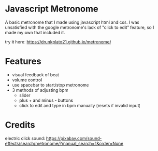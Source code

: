 # Javascript Metronome

A basic metronome that I made using javascript html and css. I was unsatisfied with the google metronome's lack of "click to edit" feature, so I made my own that included it. 

try it here: https://drunkplato21.github.io/metronome/

# Features

- visual feedback of beat
- volume control 
- use spacebar to start/stop metronome
- 3 methods of adjusting bpm
    - slider
    - plus + and minus - buttons
    - click to edit and type in bpm manually (resets if invalid input)

# Credits

electric click sound: https://pixabay.com/sound-effects/search/metronome/?manual_search=1&order=None
